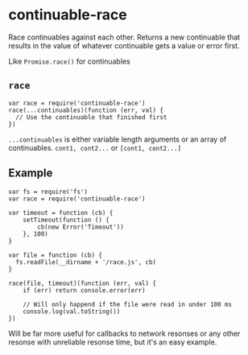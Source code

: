 # continuable-race

Race continuables against each other. Returns a new continuable that results
in the value of whatever continuable gets a value or error first.

Like `Promise.race()` for continuables

## `race`
```
var race = require('continuable-race')
race(...continuables)(function (err, val) {
  // Use the continuable that finished first
})
```

`...continuables` is either variable length arguments or an array of continuables.
`cont1, cont2...` or `[cont1, cont2...]`

## Example
```
var fs = require('fs')
var race = require('continuable-race')

var timeout = function (cb) {
	setTimeout(function () {
		cb(new Error('Timeout'))
	}, 100)
}

var file = function (cb) {
  fs.readFile(__dirname + '/race.js', cb)
}

race(file, timeout)(function (err, val) {
	if (err) return console.error(err)

	// Will only happend if the file were read in under 100 ms
	console.log(val.toString())
})
```

Will be far more useful for callbacks to network resonses or any other resonse
with unreliable resonse time, but it's an easy example.
